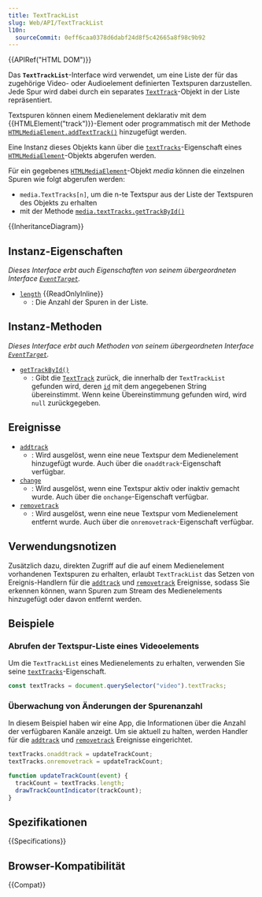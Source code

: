 ```yaml
---
title: TextTrackList
slug: Web/API/TextTrackList
l10n:
  sourceCommit: 0eff6caa0378d6dabf24d8f5c42665a8f98c9b92
---
```


{{APIRef("HTML DOM")}}

Das **`TextTrackList`**-Interface wird verwendet, um eine Liste der für das zugehörige Video- oder Audioelement definierten Textspuren darzustellen. Jede Spur wird dabei durch ein separates [`TextTrack`](/de/docs/Web/API/TextTrack)-Objekt in der Liste repräsentiert.

Textspuren können einem Medienelement deklarativ mit dem {{HTMLElement("track")}}-Element oder programmatisch mit der Methode [`HTMLMediaElement.addTextTrack()`](/de/docs/Web/API/HTMLMediaElement/addTextTrack) hinzugefügt werden.

Eine Instanz dieses Objekts kann über die [`textTracks`](/de/docs/Web/API/HTMLMediaElement/textTracks)-Eigenschaft eines [`HTMLMediaElement`](/de/docs/Web/API/HTMLMediaElement)-Objekts abgerufen werden.

Für ein gegebenes [`HTMLMediaElement`](/de/docs/Web/API/HTMLMediaElement)-Objekt _media_ können die einzelnen Spuren wie folgt abgerufen werden:

- `media.TextTracks[n]`, um die n-te Textspur aus der Liste der Textspuren des Objekts zu erhalten
- mit der Methode [`media.textTracks.getTrackById()`](/de/docs/Web/API/TextTrackList/getTrackById)

{{InheritanceDiagram}}

## Instanz-Eigenschaften

_Dieses Interface erbt auch Eigenschaften von seinem übergeordneten Interface [`EventTarget`](/de/docs/Web/API/EventTarget)._

- [`length`](/de/docs/Web/API/TextTrackList/length) {{ReadOnlyInline}}
  - : Die Anzahl der Spuren in der Liste.

## Instanz-Methoden

_Dieses Interface erbt auch Methoden von seinem übergeordneten Interface [`EventTarget`](/de/docs/Web/API/EventTarget)._

- [`getTrackById()`](/de/docs/Web/API/TextTrackList/getTrackById)
  - : Gibt die [`TextTrack`](/de/docs/Web/API/TextTrack) zurück, die innerhalb der `TextTrackList` gefunden wird, deren [`id`](/de/docs/Web/API/TextTrack/id) mit dem angegebenen String übereinstimmt. Wenn keine Übereinstimmung gefunden wird, wird `null` zurückgegeben.

## Ereignisse

- [`addtrack`](/de/docs/Web/API/TextTrackList/addtrack_event)
  - : Wird ausgelöst, wenn eine neue Textspur dem Medienelement hinzugefügt wurde.
    Auch über die `onaddtrack`-Eigenschaft verfügbar.
- [`change`](/de/docs/Web/API/TextTrackList/change_event)
  - : Wird ausgelöst, wenn eine Textspur aktiv oder inaktiv gemacht wurde.
    Auch über die `onchange`-Eigenschaft verfügbar.
- [`removetrack`](/de/docs/Web/API/TextTrackList/removetrack_event)
  - : Wird ausgelöst, wenn eine neue Textspur vom Medienelement entfernt wurde.
    Auch über die `onremovetrack`-Eigenschaft verfügbar.

## Verwendungsnotizen

Zusätzlich dazu, direkten Zugriff auf die auf einem Medienelement vorhandenen Textspuren zu erhalten, erlaubt `TextTrackList` das Setzen von Ereignis-Handlern für die [`addtrack`](/de/docs/Web/API/TextTrackList/addtrack_event) und [`removetrack`](/de/docs/Web/API/TextTrackList/removetrack_event) Ereignisse, sodass Sie erkennen können, wann Spuren zum Stream des Medienelements hinzugefügt oder davon entfernt werden.

## Beispiele

### Abrufen der Textspur-Liste eines Videoelements

Um die `TextTrackList` eines Medienelements zu erhalten, verwenden Sie seine [`textTracks`](/de/docs/Web/API/HTMLMediaElement/textTracks)-Eigenschaft.

```js
const textTracks = document.querySelector("video").textTracks;
```

### Überwachung von Änderungen der Spurenanzahl

In diesem Beispiel haben wir eine App, die Informationen über die Anzahl der verfügbaren Kanäle anzeigt. Um sie aktuell zu halten, werden Handler für die [`addtrack`](/de/docs/Web/API/TextTrackList/addtrack_event) und [`removetrack`](/de/docs/Web/API/TextTrackList/removetrack_event) Ereignisse eingerichtet.

```js
textTracks.onaddtrack = updateTrackCount;
textTracks.onremovetrack = updateTrackCount;

function updateTrackCount(event) {
  trackCount = textTracks.length;
  drawTrackCountIndicator(trackCount);
}
```

## Spezifikationen

{{Specifications}}

## Browser-Kompatibilität

{{Compat}}
